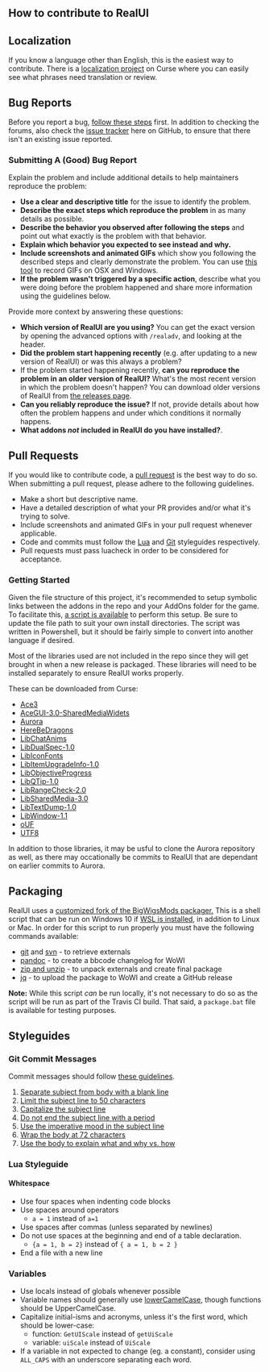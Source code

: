 How to contribute to RealUI
---------------------------

## Localization ##

If you know a language other than English, this is the easiest way to contribute. There is a [localization project](https://wow.curseforge.com/projects/realui-localization/localization) on Curse where you can easily see what phrases need translation or review.

## Bug Reports ##

Before you report a bug, [follow these steps](http://www.wowinterface.com/forums/showthread.php?t=500891) first. In addition to checking the forums, also check the [issue tracker](https://github.com/RealUI/RealUI/issues) here on GitHub, to ensure that there isn't an existing issue reported.

### Submitting A (Good) Bug Report ###
Explain the problem and include additional details to help maintainers reproduce the problem:

* **Use a clear and descriptive title** for the issue to identify the problem.
* **Describe the exact steps which reproduce the problem** in as many details as possible.
* **Describe the behavior you observed after following the steps** and point out what exactly is the problem with that behavior.
* **Explain which behavior you expected to see instead and why.**
* **Include screenshots and animated GIFs** which show you following the described steps and clearly demonstrate the problem. You can use [this tool](http://www.cockos.com/licecap/) to record GIFs on OSX and Windows.
* **If the problem wasn't triggered by a specific action**, describe what you were doing before the problem happened and share more information using the guidelines below.

Provide more context by answering these questions:

* **Which version of RealUI are you using?** You can get the exact version by opening the advanced options with `/realadv`, and looking at the header.
* **Did the problem start happening recently** (e.g. after updating to a new version of RealUI) or was this always a problem?
* If the problem started happening recently, **can you reproduce the problem in an older version of RealUI?** What's the most recent version in which the problem doesn't happen? You can download older versions of RealUI from [the releases page](https://github.com/RealUI/RealUI/releases).
* **Can you reliably reproduce the issue?** If not, provide details about how often the problem happens and under which conditions it normally happens.
* **What addons _not_ included in RealUI do you have installed?**.


## Pull Requests ##

If you would like to contribute code, a [pull request](https://help.github.com/articles/about-pull-requests/) is the best way to do so. When submitting a pull request, please adhere to the following guidelines.

  * Make a short but descriptive name.
  * Have a detailed description of what your PR provides and/or what it's trying to solve.
  * Include screenshots and animated GIFs in your pull request whenever applicable.
  * Code and commits must follow the [Lua](#lua-styleguide) and [Git](#git-commit-messages) styleguides respectively.
  * Pull requests must pass luacheck in order to be considered for acceptance.

### Getting Started ###

Given the file structure of this project, it's recommended to setup symbolic links between the addons in the repo and your AddOns folder for the game. To facilitate this, [a script is available](https://gist.github.com/Gethe/aa3325ed88b2a92d23ec276c7383e034) to perform this setup. Be sure to update the file path to suit your own install directories. The script was written in Powershell, but it should be fairly simple to convert into another language if desired.

Most of the libraries used are not included in the repo since they will get brought in when a new release is packaged. These libraries will need to be installed separately to ensure RealUI works properly.

These can be downloaded from Curse:
  * [Ace3](https://www.curseforge.com/wow/addons/ace3)
  * [AceGUI-3.0-SharedMediaWidets](https://www.curseforge.com/wow/addons/ace-gui-3-0-shared-media-widgets)
  * [Aurora](https://www.curseforge.com/wow/addons/aurora)
  * [HereBeDragons](https://www.curseforge.com/wow/addons/herebedragons)
  * [LibChatAnims](https://www.curseforge.com/wow/addons/libchatanims)
  * [LibDualSpec-1.0](https://www.curseforge.com/wow/addons/libdualspec-1-0)
  * [LibIconFonts](https://www.curseforge.com/wow/addons/libiconfonts)
  * [LibItemUpgradeInfo-1.0](https://www.curseforge.com/wow/addons/libitemupgradeinfo-1-0)
  * [LibObjectiveProgress](https://www.curseforge.com/wow/addons/libobjectiveprogress-1-0)
  * [LibQTip-1.0](https://www.curseforge.com/wow/addons/libqtip-1-0)
  * [LibRangeCheck-2.0](https://www.curseforge.com/wow/addons/librangecheck-2-0)
  * [LibSharedMedia-3.0](https://www.curseforge.com/wow/addons/libsharedmedia-3-0)
  * [LibTextDump-1.0](https://www.curseforge.com/wow/addons/libtextdump-1-0)
  * [LibWindow-1.1](https://www.curseforge.com/wow/addons/libwindow-1-1)
  * [oUF](https://www.curseforge.com/wow/addons/ouf)
  * [UTF8](https://www.curseforge.com/wow/addons/utf8)


In addition to those libraries, it may be usful to clone the Aurora repository as well, as there may occationally be commits to RealUI that are dependant on earlier commits to Aurora.

## Packaging ##

RealUI uses a [customized fork of the BigWigsMods packager.](https://github.com/RealUI/packager/tree/RealUI_edits) This is a shell script that can be run on Windows 10 if [WSL is installed](https://msdn.microsoft.com/en-us/commandline/wsl/install_guide), in addition to Linux or Mac. In order for this script to run properly you must have the following commands available:

  * [git](http://packages.ubuntu.com/xenial/git) and [svn](http://packages.ubuntu.com/xenial/subversion) - to retrieve externals
  * [pandoc](http://packages.ubuntu.com/xenial/pandoc) - to create a bbcode changelog for WoWI
  * [zip and unzip](http://packages.ubuntu.com/xenial/zip) - to unpack externals and create final package
  * [jq](http://packages.ubuntu.com/xenial/jq) - to upload the package to WoWI and create a GitHub release

**Note:** While this script *can* be run locally, it's not necessary to do so as the script will be run as part of the Travis CI build. That said, a `package.bat` file is available for testing purposes.


## Styleguides ##

### Git Commit Messages ###

Commit messages should follow [these guidelines](http://chris.beams.io/posts/git-commit/).

1. [Separate subject from body with a blank line](http://chris.beams.io/posts/git-commit/#separate)
2. [Limit the subject line to 50 characters](http://chris.beams.io/posts/git-commit/#limit-50)
3. [Capitalize the subject line](http://chris.beams.io/posts/git-commit/#capitalize)
4. [Do not end the subject line with a period](http://chris.beams.io/posts/git-commit/#end)
5. [Use the imperative mood in the subject line](http://chris.beams.io/posts/git-commit/#imperative)
6. [Wrap the body at 72 characters](http://chris.beams.io/posts/git-commit/#wrap-72)
7. [Use the body to explain what and why vs. how](http://chris.beams.io/posts/git-commit/#why-not-how)

### Lua Styleguide ###

#### Whitespace ###

* Use four spaces when indenting code blocks
* Use spaces around operators
    * `a = 1` instead of `a=1`
* Use spaces after commas (unless separated by newlines)
* Do not use spaces at the beginning and end of a table declaration.
    * `{a = 1, b = 2}` instead of `{ a = 1, b = 2 }`
* End a file with a new line

### Variables ###

* Use locals instead of globals whenever possible
* Variable names should generally use [lowerCamelCase](https://en.wikipedia.org/wiki/CamelCase), though functions should be UpperCamelCase.
* Capitalize initial-isms and acronyms, unless it's the first word, which should be lower-case:
    * function: `GetUIScale` instead of `getUiScale`
    * variable: `uiScale` instead of `UiScale`
* If a variable in not expected to change (eg. a constant), consider using `ALL_CAPS` with an underscore separating each word.
